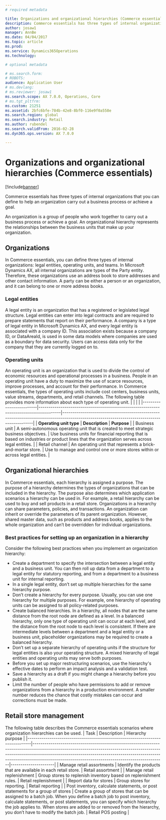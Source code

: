 ```yaml
---
# required metadata

title: Organizations and organizational hierarchies (Commerce essentials)
description: Commerce essentials has three types of internal organizations that you can define to help an organization carry out a business process or achieve a goal. 
author: josaw1
manager: AnnBe
ms.date: 04/04/2017
ms.topic: article
ms.prod: 
ms.service: Dynamics365Operations
ms.technology: 

# optional metadata

# ms.search.form: 
# ROBOTS: 
audience: Application User
# ms.devlang: 
# ms.reviewer: josaw1
ms.search.scope: AX 7.0.0, Operations, Core
# ms.tgt_pltfrm: 
ms.custom: 21251
ms.assetid: 2bfc6bfe-784b-42e8-8bf0-116e9f0a558e
ms.search.region: global
ms.search.industry: Retail
ms.author: rubendel
ms.search.validFrom: 2016-02-28
ms.dyn365.ops.version: AX 7.0.0

---
```


# Organizations and organizational hierarchies (Commerce essentials)

[!include[banner](includes/banner.md)]


Commerce essentials has three types of internal organizations that you can define to help an organization carry out a business process or achieve a goal. 

An organization is a group of people who work together to carry out a business process or achieve a goal. An organizational hierarchy represents the relationships between the business units that make up your organization.

## Organizations
In Commerce essentials, you can define three types of internal organizations: legal entities, operating units, and teams. In Microsoft Dynamics AX, all internal organizations are types of the Party entity. Therefore, these organizations use an address book to store addresses and other contact information. A party can be either a person or an organization, and it can belong to one or more address books.
### Legal entities

A legal entity is an organization that has a registered or legislated legal structure. Legal entities can enter into legal contracts and are required to prepare statements that report on their performance. A company is a type of legal entity in Microsoft Dynamics AX, and every legal entity is associated with a company ID. This association exists because a company ID, or DataAreaId, is used in some data models where companies are used as a boundary for data security. Users can access data only for the company that they are currently logged on to.

### Operating units

An operating unit is an organization that is used to divide the control of economic resources and operational processes in a business. People in an operating unit have a duty to maximize the use of scarce resources, improve processes, and account for their performance. In Commerce essentials, the types of operating units include cost centers, business units, value streams, departments, and retail channels. The following table provides more information about each type of operating unit.
|                         |                                                                                         |                                                                                                                                             |
|-------------------------|-----------------------------------------------------------------------------------------|---------------------------------------------------------------------------------------------------------------------------------------------|
| **Operating unit type** | **Description**                                                                         | **Purpose**                                                                                                                                 |
| Business unit           | A semi-autonomous operating unit that is created to meet strategic business objectives. | Use business units for financial reporting that is based on industries or product lines that the organization serves across legal entities. |
| Retail channel          | An operating unit that represents a brick-and-mortar store.                             | Use to manage and control one or more stores within or across legal entities.                                                               |

## Organizational hierarchies
In Commerce essentials, each hierarchy is assigned a purpose. The purpose of a hierarchy determines the types of organizations that can be included in the hierarchy. The purpose also determines which application scenarios a hierarchy can be used in. For example, a retail hierarchy can be used to buy and sell products in a retail store. Organizations in a hierarchy can share parameters, policies, and transactions. An organization can inherit or override the parameters of its parent organization. However, shared master data, such as products and address books, applies to the whole organization and can’t be overridden for individual organizations.
### Best practices for setting up an organization in a hierarchy

Consider the following best practices when you implement an organization hierarchy:
-   Create a department to specify the intersection between a legal entity and a business unit. You can then roll up data from a department to a legal entity for statutory reporting, and from a department to a business unit for internal reporting.
-   In a single legal entity, don’t set up multiple hierarchies for the same hierarchy purpose.
-   Don’t create a hierarchy for every purpose. Usually, you can use one hierarchy for multiple purposes. For example, one hierarchy of operating units can be assigned to all policy-related purposes.
-   Create balanced hierarchies. In a hierarchy, all nodes that are the same distance from the root node are defined as a level. In a balanced hierarchy, only one type of operating unit can occur at each level, and the distance from the root node to each level is consistent. If there are intermediate levels between a department and a legal entity or a business unit, placeholder organizations may be required to create a balanced hierarchy.
-   Don’t set up a separate hierarchy of operating units if the structure for legal entities is also your operating structure. A mixed hierarchy of legal entities and operating units may serve both purposes.
-   Before you set up major restructuring scenarios, use the hierarchy's effective dates to perform an impact analysis and a validation test.
-   Save a hierarchy as a draft if you might change a hierarchy before you publish it.
-   Limit the number of people who have permissions to add or remove organizations from a hierarchy in a production environment. A smaller number reduces the chance that costly mistakes can occur and corrections must be made.

## Retail store management
The following table describes the Commerce essentials scenarios where organization hierarchies can be used.
| Task                                                                           | Description                                                                                                                                                                                                                                                                                                | Hierarchy purpose    |
|--------------------------------------------------------------------------------|------------------------------------------------------------------------------------------------------------------------------------------------------------------------------------------------------------------------------------------------------------------------------------------------------------|----------------------|
| Manage retail assortments                                                      | Identify the products that are available in each retail store.                                                                                                                                                                                                                                             | Retail assortment    |
| Manage retail replenishment                                                    | Group stores to replenish inventory based on replenishment rules.                                                                                                                                                                                                                                          | Retail replenishment |
| Report data for stores                                                         | Group stores for reporting.                                                                                                                                                                                                                                                                                | Retail reporting     |
| Post inventory, calculate statements, or post statements for a group of stores | Create a group of stores that can be assigned to a batch job. When you define a batch job to post inventory, calculate statements, or post statements, you can specify which hierarchy the job applies to. When stores are added to or removed from the hierarchy, you don’t have to modify the batch job. | Retail POS posting   |





